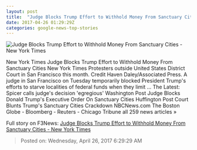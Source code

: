 ```yaml
---
layout: post
title:  "Judge Blocks Trump Effort to Withhold Money From Sanctuary Cities - New York Times"
date: 2017-04-26 01:29:29Z
categories: google-news-top-stories
---
```


![Judge Blocks Trump Effort to Withhold Money From Sanctuary Cities - New York Times](https://static01.nyt.com/images/2017/04/26/us/26order/26order-facebookJumbo.jpg)

New York Times Judge Blocks Trump Effort to Withhold Money From Sanctuary Cities New York Times Protesters outside United States District Court in San Francisco this month. Credit Haven Daley/Associated Press. A judge in San Francisco on Tuesday temporarily blocked President Trump's efforts to starve localities of federal funds when they limit ... The Latest: Spicer calls judge's decision 'egregious' Washington Post Judge Blocks Donald Trump's Executive Order On Sanctuary Cities Huffington Post Court Blunts Trump's Sanctuary Cities Crackdown NBCNews.com The Boston Globe - Bloomberg - Reuters - Chicago Tribune all 259 news articles »


Full story on F3News: [Judge Blocks Trump Effort to Withhold Money From Sanctuary Cities - New York Times](http://www.f3nws.com/n/SZECGJ)

> Posted on: Wednesday, April 26, 2017 6:29:29 AM
